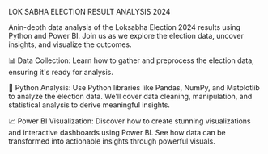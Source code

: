LOK SABHA ELECTION RESULT ANALYSIS 2024

Anin-depth data analysis of the Loksabha Election 2024 results using Python and Power BI. Join us as we explore the election data, uncover insights, and visualize the outcomes.

📊 Data Collection: Learn how to gather and preprocess the election data, ensuring it's ready for analysis.

🐍 Python Analysis: Use Python libraries like Pandas, NumPy, and Matplotlib to analyze the election data. We'll cover data cleaning, manipulation, and statistical analysis to derive meaningful insights.

📈 Power BI Visualization: Discover how to create stunning visualizations and interactive dashboards using Power BI. See how data can be transformed into actionable insights through powerful visuals.
